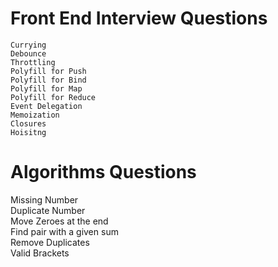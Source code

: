 #   Front End Interview Questions
    Currying
    Debounce
    Throttling
    Polyfill for Push 
    Polyfill for Bind
    Polyfill for Map
    Polyfill for Reduce 
    Event Delegation
    Memoization
    Closures
    Hoisitng
    
   
# Algorithms Questions
  Missing Number <br>
  Duplicate Number <br>
  Move Zeroes at the end <br>
  Find pair with a given sum <br>
  Remove Duplicates <br>
  Valid Brackets <br>
